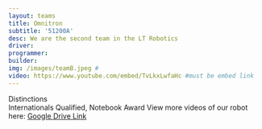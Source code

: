 ```yaml
---
layout: teams
title: Omnitron
subtitle: '51200A'
desc: We are the second team in the LT Robotics
driver: 
programmer: 
builder: 
img: /images/teamB.jpeg #
video: https://www.youtube.com/embed/TvLkxLwfaHc #must be embed link
---
```

Distinctions\
Internationals Qualified, Notebook Award
View more videos of our robot here: [Google Drive Link](https://drive.google.com/drive/folders/1zKEFD8j05I1AcIS_jm5C9jBCvoCSQghR?usp=sharing)
